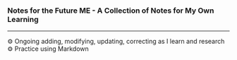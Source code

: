 ### Notes for the Future ME - A Collection of Notes for My Own Learning
---
:gear: Ongoing adding, modifying, updating, correcting as I learn and research
:gear: Practice using Markdown